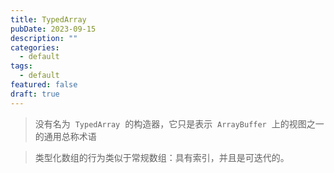```yaml
---
title: TypedArray
pubDate: 2023-09-15
description: ""
categories:
  - default
tags:
  - default
featured: false
draft: true
---
```

> 没有名为  `TypedArray`  的构造器，它只是表示  `ArrayBuffer`  上的视图之一的通用总称术语

> 类型化数组的行为类似于常规数组：具有索引，并且是可迭代的。

